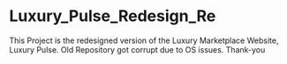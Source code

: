 # Luxury_Pulse_Redesign_Re
 This Project is the redesigned version of the Luxury Marketplace Website, Luxury Pulse. Old Repository got corrupt due to OS issues. Thank-you

